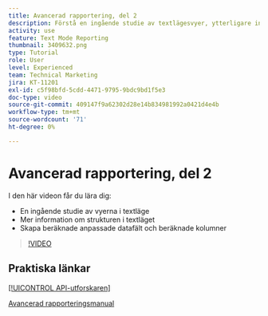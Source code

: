 ```yaml
---
title: Avancerad rapportering, del 2
description: Förstå en ingående studie av textlägesvyer, ytterligare information om strukturen i textläge, beräknade anpassade data och beräknade kolumner.
activity: use
feature: Text Mode Reporting
thumbnail: 3409632.png
type: Tutorial
role: User
level: Experienced
team: Technical Marketing
jira: KT-11201
exl-id: c5f98bfd-5cdd-4471-9795-9bdc9bd1f5e3
doc-type: video
source-git-commit: 409147f9a62302d28e14b834981992a0421d4e4b
workflow-type: tm+mt
source-wordcount: '71'
ht-degree: 0%

---
```


# Avancerad rapportering, del 2

I den här videon får du lära dig:

* En ingående studie av vyerna i textläge
* Mer information om strukturen i textläget
* Skapa beräknade anpassade datafält och beräknade kolumner

>[!VIDEO](https://video.tv.adobe.com/v/3409634/?quality=12&learn=on)

## Praktiska länkar

[[!UICONTROL API-utforskaren]](https://developer.adobe.com/workfront/api-explorer/)

[Avancerad rapporteringsmanual](/help/assets/advanced-reporting-manual.pdf)
